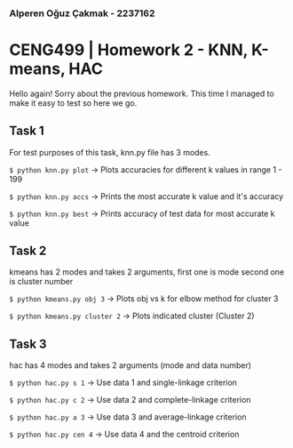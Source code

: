 ### Alperen Oğuz Çakmak - 2237162
# CENG499 | Homework 2 - KNN, K-means, HAC
Hello again! Sorry about the previous homework. This time I managed to make it easy to test so here we go. 

## Task 1
For test purposes of this task, knn.py file has 3 modes.

`$ python knn.py plot` -> Plots accuracies for different k values in range 1 - 199 

`$ python knn.py accs` -> Prints the most accurate k value and it's accuracy

`$ python knn.py best` -> Prints accuracy of test data for most accurate k value

## Task 2
kmeans has 2 modes and takes 2 arguments, first one is mode second one is cluster number

`$ python kmeans.py obj 3` -> Plots obj vs k for elbow method for cluster 3

`$ python kmeans.py cluster 2` -> Plots indicated cluster (Cluster 2)

## Task 3
hac has 4 modes and takes 2 arguments (mode and data number)

`$ python hac.py s 1` -> Use data 1 and single-linkage criterion 

`$ python hac.py c 2` -> Use data 2 and complete-linkage criterion 

`$ python hac.py a 3` -> Use data 3 and average-linkage criterion 

`$ python hac.py cen 4` -> Use data 4 and the centroid criterion 
